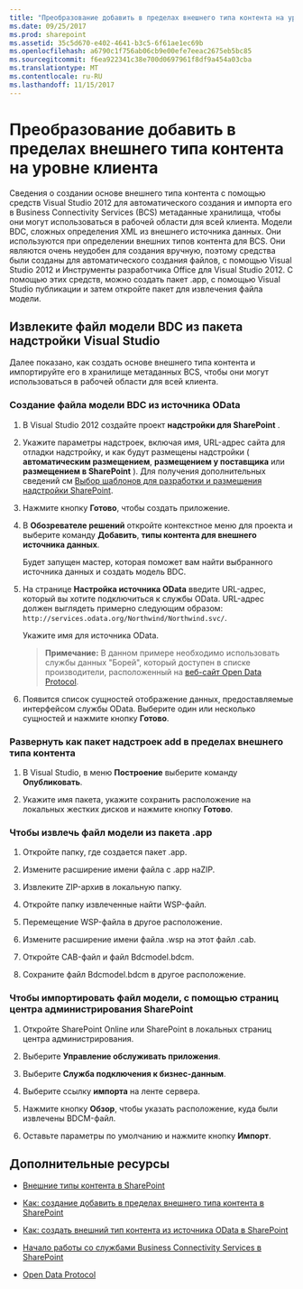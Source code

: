 ```yaml
---
title: "Преобразование добавить в пределах внешнего типа контента на уровне клиента"
ms.date: 09/25/2017
ms.prod: sharepoint
ms.assetid: 35c5d670-e402-4641-b3c5-6f61ae1ec69b
ms.openlocfilehash: a6790c1f756ab06cb9e00efe7eeac2675eb5bc85
ms.sourcegitcommit: f6ea922341c38e700d0697961f8df9a454a03cba
ms.translationtype: MT
ms.contentlocale: ru-RU
ms.lasthandoff: 11/15/2017
---
```

# <a name="convert-an-add-in-scoped-external-content-type-to-tenant-scoped"></a>Преобразование добавить в пределах внешнего типа контента на уровне клиента

Сведения о создании основе внешнего типа контента с помощью средств Visual Studio 2012 для автоматического создания и импорта его в Business Connectivity Services (BCS) метаданные хранилища, чтобы они могут использоваться в рабочей области для всей клиента. Модели BDC, сложных определения XML из внешнего источника данных. Они используются при определении внешних типов контента для BCS. Они являются очень неудобен для создания вручную, поэтому средства были созданы для автоматического создания файлов, с помощью Visual Studio 2012 и Инструменты разработчика Office для Visual Studio 2012. С помощью этих средств, можно создать пакет .app, с помощью Visual Studio публикации и затем откройте пакет для извлечения файла модели.
  
    
    


## <a name="extract-the-bdc-model-file-from-a-visual-studio-add-in-package"></a>Извлеките файл модели BDC из пакета надстройки Visual Studio

Далее показано, как создать основе внешнего типа контента и импортируйте его в хранилище метаданных BCS, чтобы они могут использоваться в рабочей области для всей клиента.
  
    
    

### <a name="to-create-a-bdc-model-file-from-an-odata-source"></a>Создание файла модели BDC из источника OData


1. В Visual Studio 2012 создайте проект **надстройки для SharePoint** .
    
  
2. Укажите параметры надстроек, включая имя, URL-адрес сайта для отладки надстройку, и как будут размещены надстройки ( **автоматическим размещением**, **размещением у поставщика** или **размещением в SharePoint** ). Для получения дополнительных сведений см [Выбор шаблонов для разработки и размещения надстройки SharePoint](http://msdn.microsoft.com/library/05ce5435-0a03-4ddc-976b-c33b08d03457%28Office.15%29.aspx).
    
  
3. Нажмите кнопку **Готово**, чтобы создать приложение.
    
  
4. В **Обозревателе решений** откройте контекстное меню для проекта и выберите команду **Добавить**, **типы контента для внешнего источника данных**.
    
    Будет запущен мастер, которая поможет вам найти выбранного источника данных и создать модель BDC.
    
  
5. На странице **Настройка источника OData** введите URL-адрес, который вы хотите подключиться к службы OData. URL-адрес должен выглядеть примерно следующим образом: `http://services.odata.org/Northwind/Northwind.svc/`.
    
    Укажите имя для источника OData.
    
    > **Примечание:** В данном примере необходимо использовать службы данных "Борей", который доступен в списке производители, расположенный на [веб-сайт Open Data Protocol](http://www.odata.org). 
6. Появится список сущностей отображение данных, предоставляемые интерфейсом службы OData. Выберите один или несколько сущностей и нажмите кнопку **Готово**.
    
  

### <a name="to-deploy-the-add-in-scoped-external-content-type-as-an-add-in-package"></a>Развернуть как пакет надстроек add в пределах внешнего типа контента


1. В Visual Studio, в меню **Построение** выберите команду **Опубликовать**.
    
  
2. Укажите имя пакета, укажите сохранить расположение на локальных жестких дисков и нажмите кнопку **Готово**.
    
  

### <a name="to-extract-the-model-file-from-the-app-package"></a>Чтобы извлечь файл модели из пакета .app


1. Откройте папку, где создается пакет .app.
    
  
2.  Измените расширение имени файла с .app наZIP.
    
  
3. Извлеките ZIP-архив в локальную папку.
    
  
4. Откройте папку извлеченные найти WSP-файл.
    
  
5. Перемещение WSP-файла в другое расположение.
    
  
6. Измените расширение имени файла .wsp на этот файл .cab.
    
  
7. Откройте CAB-файл и файл Bdcmodel.bdcm.
    
  
8. Сохраните файл Bdcmodel.bdcm в другое расположение.
    
  

### <a name="to-import-the-model-file-using-sharepoint-central-administration-pages"></a>Чтобы импортировать файл модели, с помощью страниц центра администрирования SharePoint


1. Откройте SharePoint Online или SharePoint в локальных страниц центра администрирования.
    
  
2. Выберите **Управление обслуживать приложения**.
    
  
3. Выберите **Служба подключения к бизнес-данным**.
    
  
4. Выберите ссылку **импорта** на ленте сервера.
    
  
5. Нажмите кнопку **Обзор**, чтобы указать расположение, куда были извлечены BDCM-файл.
    
  
6. Оставьте параметры по умолчанию и нажмите кнопку **Импорт**.
    
  

## <a name="additional-resources"></a>Дополнительные ресурсы
<a name="bk_addresources"> </a>


-  [Внешние типы контента в SharePoint](external-content-types-in-sharepoint.md)
    
  
-  [Как: создание добавить в пределах внешнего типа контента в SharePoint](how-to-create-an-add-in-scoped-external-content-type-in-sharepoint.md)
    
  
-  [Как: создать внешний тип контента из источника OData в SharePoint](how-to-create-an-external-content-type-from-an-odata-source-in-sharepoint.md)
    
  
-  [Начало работы со службами Business Connectivity Services в SharePoint](get-started-with-business-connectivity-services-in-sharepoint.md)
    
  
-  [Open Data Protocol](http://www.odata.org)
    
  

  
    
    

